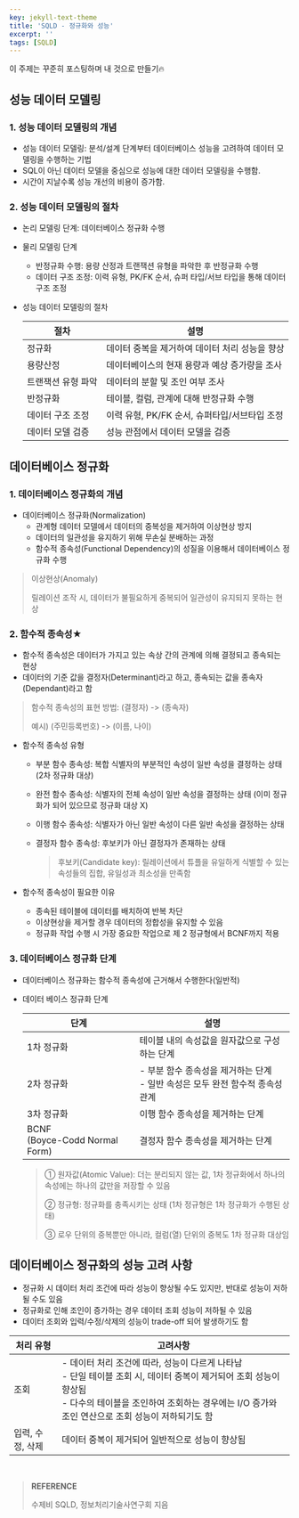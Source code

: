 ```yaml
---
key: jekyll-text-theme
title: 'SQLD - 정규화와 성능'
excerpt: ''
tags: [SQLD]
---
```




이 주제는 꾸준히 포스팅하며 내 것으로 만들기:fire:  



## 성능 데이터 모델링

### 1. 성능 데이터 모델링의 개념

* 성능 데이터 모델링: 분석/설계 단계부터 데이터베이스 성능을 고려하여 데이터 모델링을 수행하는 기법
* SQL이 아닌 데이터 모델을 중심으로 성능에 대한 데이터 모델링을 수행함.
* 시간이 지날수록 성능 개선의 비용이 증가함.

### 2. 성능 데이터 모델링의 절차

* 논리 모델링 단계: 데이터베이스 정규화 수행

* 물리 모델링 단계

  * 반정규화 수행: 용량 산정과 트랜잭션 유형을 파악한 후 반정규화 수행
  * 데이터 구조 조정: 이력 유형, PK/FK 순서, 슈퍼 타입/서브 타입을 통해 데이터 구조 조정

* 성능 데이터 모델링의 절차

  | 절차               | 설명                                           |
  | ------------------ | ---------------------------------------------- |
  | 정규화             | 데이터 중복을 제거하여 데이터 처리 성능을 향상 |
  | 용량산정           | 데이터베이스의 현재 용량과 예상 증가량을 조사  |
  | 트랜잭션 유형 파악 | 데이터의 분할 및 조인 여부 조사                |
  | 반정규화           | 테이블, 컬럼, 관계에 대해 반정규화 수행        |
  | 데이터 구조 조정   | 이력 유형, PK/FK 순서, 슈퍼타입/서브타입 조정  |
  | 데이터 모델 검증   | 성능 관점에서 데이터 모델을 검증               |

  

## 데이터베이스 정규화

### 1. 데이터베이스 정규화의 개념

* 데이터베이스 정규화(Normalization)
  * 관계형 데이터 모델에서 데이터의 중복성을 제거하여 이상현상 방지
  * 데이터의 일관성을 유지하기 위해 무손실 분배하는 과정
  * 함수적 종속성(Functional Dependency)의 성질을 이용해서 데이터베이스 정규화 수행

> 이상현상(Anomaly)
>
> 릴레이션 조작 시, 데이터가 불필요하게 중복되어 일관성이 유지되지 못하는 현상

### 2. 함수적 종속성★

* 함수적 종속성은 데이터가 가지고 있는 속상 간의 관계에 의해 결정되고 종속되는 현상
* 데이터의 기준 값을 결정자(Determinant)라고 하고, 종속되는 값을 종속자(Dependant)라고 함

> 함수적 종속성의 표현 방법: (결정자) -> (종속자)
>
> 예시) (주민등록번호) -> (이름, 나이)

* 함수적 종속성 유형

  * 부분 함수 종속성: 복합 식별자의 부분적인 속성이 일반 속성을 결정하는 상태 (2차 정규화 대상)

  * 완전 함수 종속성: 식별자의 전체 속성이 일반 속성을 결정하는 상태 (이미 정규화가 되어 있으므로 정규화 대상 X)

  * 이행 함수 종속성: 식별자가 아닌 일반 속성이 다른 일반 속성을 결정하는 상태

  * 결정자 함수 종속성: 후보키가 아닌 결정자가 존재하는 상태

    > 후보키(Candidate key): 릴레이션에서 튜플을 유일하게 식별할 수 있는 속성들의 집합, 유일성과 최소성을 만족함

* 함수적 종속성이 필요한 이유

  * 종속된 테이블에 데이터를 배치하여 반복 차단
  * 이상현상을 제거할 경우 데이터의 정합성을 유지할 수 있음
  * 정규화 작업 수행 시 가장 중요한 작업으로 제 2 정규형에서 BCNF까지 적용

### 3. 데이터베이스 정규화 단계

* 데이터베이스 정규화는 함수적 종속성에 근거해서 수행한다(일반적)

* 데이터 베이스 정규화 단계

  | 단계                               | 설명                                                         |
  | ---------------------------------- | ------------------------------------------------------------ |
  | 1차 정규화                         | 테이블 내의 속성값을 원자값으로 구성하는 단계                |
  | 2차 정규화                         | - 부분 함수 종속성을 제거하는 단계<br/>- 일반 속성은 모두 완전 함수적 종속성 관계 |
  | 3차 정규화                         | 이행 함수 종속성을 제거하는 단계                             |
  | BCNF<br />(Boyce-Codd Normal Form) | 결정자 함수 종속성을 제거하는 단계                           |

  > ① 원자값(Atomic Value): 더는 분리되지 않는 값, 1차 정규화에서 하나의 속성에는 하나의 값만을 저장할 수 있음
  >
  > ② 정규형: 정규화를 충족시키는 상태 (1차 정규형은 1차 정규화가 수행된 상태)
  >
  > ③ 로우 단위의 중복뿐만 아니라, 컬럼(열) 단위의 중복도 1차 정규화 대상임
  



## 데이터베이스 정규화의 성능 고려 사항

* 정규화 시 데이터 처리 조건에 따라 성능이 향상될 수도 있지만, 반대로 성능이 저하될 수도 있음
* 정규화로 인해 조인이 증가하는 경우 데이터 조회 성능이 저하될 수 있음
* 데이터 조회와 입력/수정/삭제의 성능이 trade-off 되어 발생하기도 함

| 처리 유형        | 고려사항                                                     |
| ---------------- | ------------------------------------------------------------ |
| 조회             | - 데이터 처리 조건에 따라, 성능이 다르게 나타남<br/>- 단일 테이블 조회 시, 데이터 중복이 제거되어 조회 성능이 향상됨 <br/>- 다수의 테이블을 조인하여 조회하는 경우에는 I/O 증가와 조인 연산으로 조회 성능이 저하되기도 함 |
| 입력, 수정, 삭제 | 데이터 중복이 제거되어 일반적으로 성능이 향상됨              |

<br/>

> **REFERENCE**
>
> 수제비 SQLD,  정보처리기술사연구회 지음

